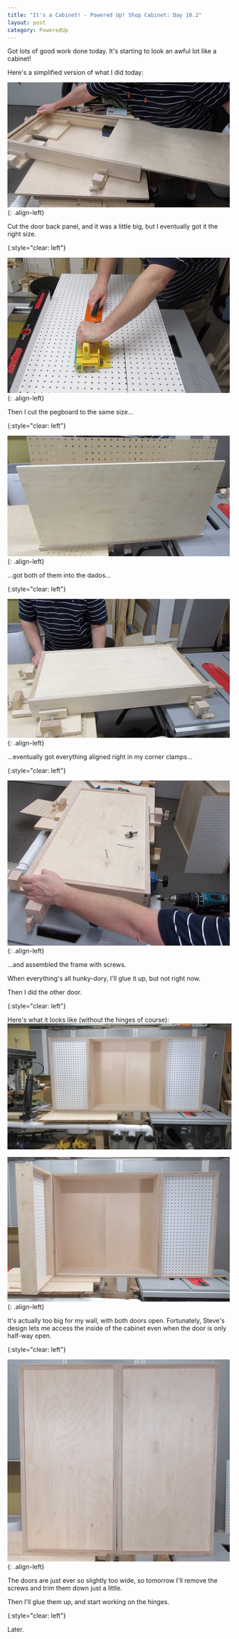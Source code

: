 ```yaml
---
title: "It's a Cabinet! - Powered Up! Shop Cabinet: Day 10.2"
layout: post
category: PoweredUp
---
```

Got lots of good work done today. It's starting to look an awful lot like a cabinet!

Here's a simplified version of what I did today:

![](/assets/images-posts/2019-01-31.2.01.jpg){: .align-left}

Cut the door back panel, and it was a little big, but I eventually got it the right size.

{:style="clear: left"}

![](/assets/images-posts/2019-01-31.2.02.jpg){: .align-left}

Then I cut the pegboard to the same size...

{:style="clear: left"}

![](/assets/images-posts/2019-01-31.2.03.jpg){: .align-left}

...got both of them into the dados...

{:style="clear: left"}

![](/assets/images-posts/2019-01-31.2.04.jpg){: .align-left}

...eventually got everything aligned right in my corner clamps...

{:style="clear: left"}

![](/assets/images-posts/2019-01-31.2.05.jpg){: .align-left}

...and assembled the frame with screws.

When everything's all hunky-dory, I'll glue it up, but not right now.

Then I did the other door.

{:style="clear: left"}

Here's what it looks like (without the hinges of course):
![](/assets/images-posts/2019-01-31.2.06.jpg)

![](/assets/images-posts/2019-01-31.2.07.jpg){: .align-left}

It's actually too big for my wall, with both doors open. Fortunately, Steve's design lets me access the inside of the cabinet even when the door is only half-way open.

{:style="clear: left"}

![](/assets/images-posts/2019-01-31.2.08.jpg){: .align-left}

The doors are just ever so slightly too wide, so tomorrow I'll remove the screws and trim them down just a little.

Then I'll glue them up, and start working on the hinges.

{:style="clear: left"}

Later.

